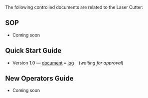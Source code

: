 <!-- TITLE: Official Laser Cutter Documents -->

The following controlled documents are related to the Laser Cutter:

## SOP

* Coming soon

## Quick Start Guide

* Version 1.0 — [document](https://drive.google.com/open?id=1B2rZSZjrfFREH6pJo18E77_P3ebEuOSL) • [log](/docs/85bb49d8394cff9c23999e4bebc7aaa4eef085ba76f4d05728bde293a6022ac3) &nbsp;&nbsp; (*waiting for approval*)

## New Operators Guide

* Coming soon
